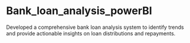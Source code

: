 # Bank_loan_analysis_powerBI
Developed a comprehensive bank loan analysis system to identify trends and provide actionable insights on  loan distributions and repayments.
